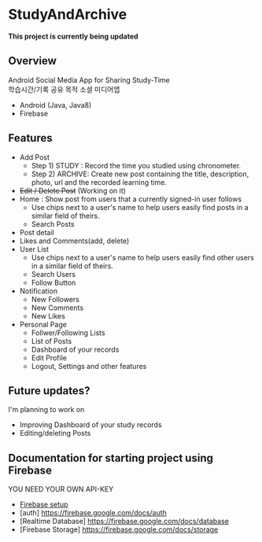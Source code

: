 # StudyAndArchive
**This project is currently being updated**
## Overview
Android Social Media App for Sharing Study-Time <br>
학습시간/기록 공유 목적 소셜 미디어앱
- Android (Java, Java8)
- Firebase

## Features
- Add Post <br>
  + Step 1) STUDY : Record the time you studied using chronometer. <br>
  + Step 2) ARCHIVE: Create new post containing the title, description, photo, url and the recorded learning time.<br>
- ~~Edit / Delete Post~~  (Working on it)
- Home : Show post from users that a currently signed-in user follows
  + Use chips next to a user's name to help users easily find posts in a similar field of theirs.
  + Search Posts
- Post detail
- Likes and Comments(add, delete)
- User List <br>
  + Use chips next to a user's name to help users easily find other users in a similar field of theirs.
  + Search Users
  + Follow Button
- Notification
  + New Followers
  + New Comments
  + New Likes
- Personal Page
  + Follwer/Following Lists
  + List of Posts
  + Dashboard of your records 
  + Edit Profile
  + Logout, Settings and other features
  
 ## Future updates? <br>
 I'm planning to work on 
 - Improving Dashboard of your study records
 - Editing/deleting Posts

## Documentation for starting project using Firebase
YOU NEED YOUR OWN API-KEY
* [Firebase setup](https://firebase.google.com/docs/android/setup)
* [auth] https://firebase.google.com/docs/auth
* [Realtime Database] https://firebase.google.com/docs/database
* [Firebase Storage] https://firebase.google.com/docs/storage
